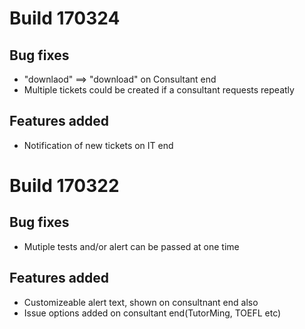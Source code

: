 # Build 170324
## Bug fixes
- "downlaod" ==> "download" on Consultant end
- Multiple tickets could be created if a consultant requests repeatly
## Features added
- Notification of new tickets on IT end
# Build 170322
## Bug fixes
- Mutiple tests and/or alert can be passed at one time
## Features added
- Customizeable alert text, shown on consultnant end also
- Issue options added on consultant end(TutorMing, TOEFL etc)